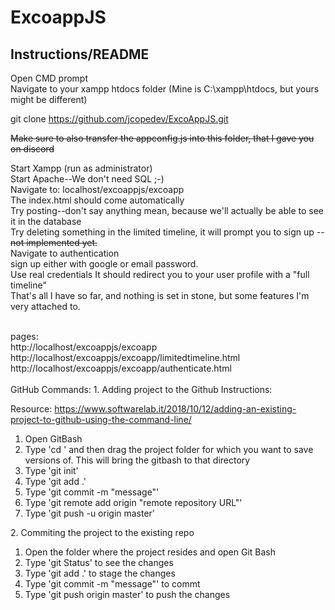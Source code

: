# ExcoappJS

## Instructions/README

Open CMD prompt<br>
Navigate to your xampp htdocs folder (Mine is C:\xampp\htdocs, but yours might be different)<br>

git clone https://github.com/jcopedev/ExcoAppJS.git

~~Make sure to also transfer the appconfig.js into this folder, that I gave you on discord~~

Start Xampp (run as administrator) <br>
Start Apache--We don't need SQL ;-) <br>
Navigate to: localhost/excoappjs/excoapp<br>
The index.html should come automatically <br>
Try posting--don't say anything mean, because we'll actually be able to see it in the database <br>
Try deleting something in the limited timeline, it will prompt you to sign up --~~not implemented yet.~~<br>
Navigate to authentication<br>
sign up either with google or email password.<br> 
Use real credentials It should redirect you to your user profile with a "full timeline" <br>
That's all I have so far, and nothing is set in stone, but some features I'm very attached to.<br>

<br>
pages: <br>
http://localhost/excoappjs/excoapp <br>
http://localhost/excoappjs/excoapp/limitedtimeline.html <br>
http://localhost/excoappjs/excoapp/authenticate.html<br>
<br>
<span>
GitHub Commands:
1. Adding project to the Github Instructions:

  Resource: https://www.softwarelab.it/2018/10/12/adding-an-existing-project-to-github-using-the-command-line/

  1. Open GitBash
  2. Type 'cd ' and then drag the project folder for which you want to save versions of. This will bring the gitbash to that directory
  3. Type 'git init'
  4. Type 'git add .'
  5. Type 'git commit -m "message"'
  6. Type 'git remote add origin "remote repository URL"'
  7. Type 'git push -u origin master'
</span>

<span>
2. Commiting the project to the existing repo

  1. Open the folder where the project resides and open Git Bash
  2. Type 'git Status' to see the changes
  3. Type 'git add .' to stage the changes
  4. Type 'git commit -m "message"' to commt
  5. Type 'git push origin master' to push the changes
  </span>
